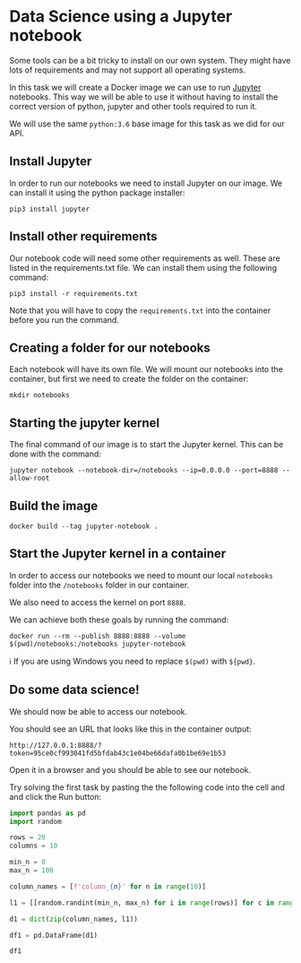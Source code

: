 # Data Science using a Jupyter notebook

Some tools can be a bit tricky to install on our own system. They might have lots of requirements and may not support all operating systems.

In this task we will create a Docker image we can use to run [Jupyter](https://jupyter.org/) notebooks. This way we will be able to use it without having to install the correct version of python, jupyter and other tools required to run it.

We will use the same `python:3.6` base image for this task as we did for our API.

## Install Jupyter
In order to run our notebooks we need to install Jupyter on our image. We can install it using the python package installer:
```
pip3 install jupyter
```

## Install other requirements
Our notebook code will need some other requirements as well. These are listed in the requirements.txt file. We can install them using the following command:
```
pip3 install -r requirements.txt
```

Note that you will have to copy the `requirements.txt` into the container before you run the command.

## Creating a folder for our notebooks
Each notebook will have its own file. We will mount our notebooks into the container, but first we need to create the folder on the container:
```
mkdir notebooks
```

## Starting the jupyter kernel
The final command of our image is to start the Jupyter kernel. This can be done with the command:
```
jupyter notebook --notebook-dir=/notebooks --ip=0.0.0.0 --port=8888 --allow-root
```

## Build the image
```
docker build --tag jupyter-notebook .
```

## Start the Jupyter kernel in a container
In order to access our notebooks we need to mount our local `notebooks` folder into the `/notebooks` folder in our container.

We also need to access the kernel on port `8888`.

We can achieve both these goals by running the command:

```
docker run --rm --publish 8888:8888 --volume $(pwd)/notebooks:/notebooks jupyter-notebook
```

:information_source: If you are using Windows you need to replace `$(pwd)` with `${pwd}`.

## Do some data science!
We should now be able to access our notebook.

You should see an URL that looks like this in the container output:
```
http://127.0.0.1:8888/?token=95ce0cf993041fd5bfdab43c1e04be66dafa0b1be69e1b53
```

Open it in a browser and you should be able to see our notebook.

Try solving the first task by pasting the the following code into the cell and and click the Run button:
```python
import pandas as pd
import random

rows = 20
columns = 10

min_n = 0
max_n = 100

column_names = [f'column_{n}' for n in range(10)]

l1 = [[random.randint(min_n, max_n) for i in range(rows)] for c in range(columns)]

d1 = dict(zip(column_names, l1))

df1 = pd.DataFrame(d1)

df1
```
